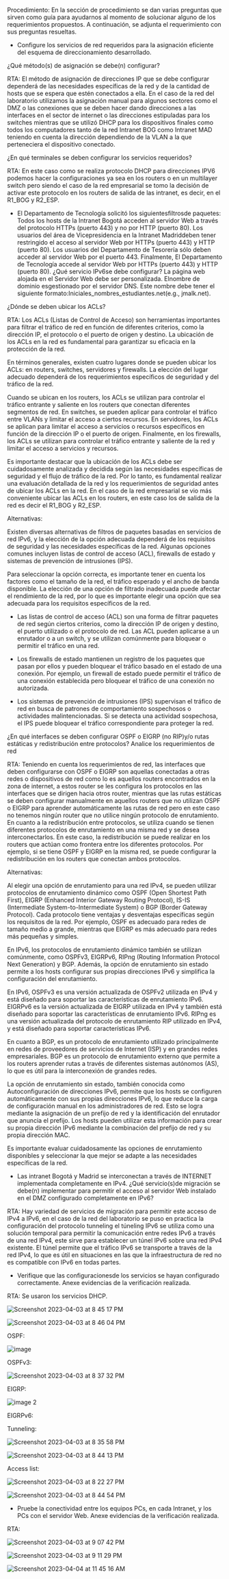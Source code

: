Procedimiento: En la sección de procedimiento se dan varias preguntas que sirven como guía para ayudarnos al momento de solucionar alguno de los requerimientos propuestos. A continuación, se adjunta el requerimiento con sus preguntas resueltas.

-	Configure los servicios de red requeridos para la asignación eficiente del esquema de direccionamiento desarrollado.

¿Qué método(s) de asignación se debe(n) configurar?

RTA: El método de asignación de direcciones IP que se debe configurar dependerá de las necesidades específicas de la red y de la cantidad de hosts que se espera que estén conectados a ella. En el caso de la red del laboratorio utilizamos la asignación manual para algunos sectores como el DMZ o las conexiones que se deben hacer dando direcciones a las interfaces en el sector de internet o las direcciones estipuladas para los switches mientras que se utilizó DHCP para los dispositivos finales como todos los computadores tanto de la red Intranet BOG como Intranet MAD teniendo en cuenta la dirección dependiendo de la VLAN a la que perteneciera el dispositivo conectado. 

¿En qué terminales se deben configurar los servicios requeridos?

RTA: En este caso como se realiza protocolo DHCP para direcciones IPV6 podemos hacer la configuraciones ya sea en los routers o en un multilayer switch pero siendo el caso de la red empresarial se tomo la decisión de activar este protocolo en los routers de salida de las intranet, es decir, en el R1_BOG y R2_ESP.

-	El Departamento de Tecnología solicitó los siguientesfiltrosde paquetes: Todos los hosts de la Intranet Bogotá acceden al servidor Web a través del protocolo HTTPs (puerto 443) y no por HTTP (puerto 80). Los usuarios del área de Vicepresidencia en la Intranet Madriddeben tener restringido el acceso al servidor Web por HTTPs (puerto 443) y HTTP (puerto 80). Los usuarios del Departamento de Tesorería sólo deben acceder al servidor Web por el puerto 443. Finalmente, El Departamento de Tecnología accede al servidor Web por HTTPs (puerto 443) y HTTP (puerto 80). ¿Qué servicio IPv6se debe configurar? La página web alojada en el Servidor Web debe ser personalizada. Elnombre de dominio esgestionado por el servidor DNS. Este nombre debe tener el siguiente formato:Iniciales_nombres_estudiantes.net(e.g., jmalk.net).

¿Dónde se deben ubicar los ACLs?

RTA: Los ACLs (Listas de Control de Acceso) son herramientas importantes para filtrar el tráfico de red en función de diferentes criterios, como la dirección IP, el protocolo o el puerto de origen y destino. La ubicación de los ACLs en la red es fundamental para garantizar su eficacia en la protección de la red.

En términos generales, existen cuatro lugares donde se pueden ubicar los ACLs: en routers, switches, servidores y firewalls. La elección del lugar adecuado dependerá de los requerimientos específicos de seguridad y del tráfico de la red.

Cuando se ubican en los routers, los ACLs se utilizan para controlar el tráfico entrante y saliente en los routers que conectan diferentes segmentos de red. En switches, se pueden aplicar para controlar el tráfico entre VLANs y limitar el acceso a ciertos recursos. En servidores, los ACLs se aplican para limitar el acceso a servicios o recursos específicos en función de la dirección IP o el puerto de origen. Finalmente, en los firewalls, los ACLs se utilizan para controlar el tráfico entrante y saliente de la red y limitar el acceso a servicios y recursos.

Es importante destacar que la ubicación de los ACLs debe ser cuidadosamente analizada y decidida según las necesidades específicas de seguridad y el flujo de tráfico de la red. Por lo tanto, es fundamental realizar una evaluación detallada de la red y los requerimientos de seguridad antes de ubicar los ACLs en la red. En el caso de la red empresarial se vio más conveniente ubicar las ACLs en los routers, en este caso los de salida de la red es decir el R1_BOG y R2_ESP.


Alternativas:

Existen diversas alternativas de filtros de paquetes basadas en servicios de red IPv6, y la elección de la opción adecuada dependerá de los requisitos de seguridad y las necesidades específicas de la red. Algunas opciones comunes incluyen listas de control de acceso (ACL), firewalls de estado y sistemas de prevención de intrusiones (IPS).

Para seleccionar la opción correcta, es importante tener en cuenta los factores como el tamaño de la red, el tráfico esperado y el ancho de banda disponible. La elección de una opción de filtrado inadecuada puede afectar el rendimiento de la red, por lo que es importante elegir una opción que sea adecuada para los requisitos específicos de la red.

* Las listas de control de acceso (ACL) son una forma de filtrar paquetes de red según ciertos criterios, como la dirección IP de origen y destino, el puerto utilizado o el protocolo de red. Las ACL pueden aplicarse a un enrutador o a un switch, y se utilizan comúnmente para bloquear o permitir el tráfico en una red.

* Los firewalls de estado mantienen un registro de los paquetes que pasan por ellos y pueden bloquear el tráfico basado en el estado de una conexión. Por ejemplo, un firewall de estado puede permitir el tráfico de una conexión establecida pero bloquear el tráfico de una conexión no autorizada.

* Los sistemas de prevención de intrusiones (IPS) supervisan el tráfico de red en busca de patrones de comportamiento sospechosos o actividades malintencionadas. Si se detecta una actividad sospechosa, el IPS puede bloquear el tráfico correspondiente para proteger la red.


¿En qué interfaces se deben configurar OSPF o EIGRP (no RIP)y/o rutas estáticas y redistribución entre protocolos? Analice los requerimientos de red

RTA: Teniendo en cuenta los requerimientos de red, las interfaces que deben configurarse con OSPF o EIGRP son aquellas conectadas a otras redes o dispositivos de red como lo es aquellos routers encontrados en la zona de internet, a estos router se les configura los protocolos en las interfaces que se dirigen hacia otros router, mientras que las rutas estáticas se deben configurar manualmente en aquellos routers que no utilizan OSPF o EIGRP para aprender automáticamente las rutas de red pero en este caso no tenemos ningún router que no utilice ningún protocolo de enrutamiento. En cuanto a la redistribución entre protocolos, se utiliza cuando se tienen diferentes protocolos de enrutamiento en una misma red y se desea interconectarlos. En este caso, la redistribución se puede realizar en los routers que actúan como frontera entre los diferentes protocolos. Por ejemplo, si se tiene OSPF y EIGRP en la misma red, se puede configurar la redistribución en los routers que conectan ambos protocolos.

Alternativas:

Al elegir una opción de enrutamiento para una red IPv4, se pueden utilizar protocolos de enrutamiento dinámico como OSPF (Open Shortest Path First), EIGRP (Enhanced Interior Gateway Routing Protocol), IS-IS (Intermediate System-to-Intermediate System) o BGP (Border Gateway Protocol). Cada protocolo tiene ventajas y desventajas específicas según los requisitos de la red. Por ejemplo, OSPF es adecuado para redes de tamaño medio a grande, mientras que EIGRP es más adecuado para redes más pequeñas y simples.

En IPv6, los protocolos de enrutamiento dinámico también se utilizan comúnmente, como OSPFv3, EIGRPv6, RIPng (Routing Information Protocol Next Generation) y BGP. Además, la opción de enrutamiento sin estado permite a los hosts configurar sus propias direcciones IPv6 y simplifica la configuración del enrutamiento.

En IPv6, OSPFv3 es una versión actualizada de OSPFv2 utilizada en IPv4 y está diseñado para soportar las características de enrutamiento IPv6. EIGRPv6 es la versión actualizada de EIGRP utilizada en IPv4 y también está diseñado para soportar las características de enrutamiento IPv6. RIPng es una versión actualizada del protocolo de enrutamiento RIP utilizado en IPv4, y está diseñado para soportar características IPv6.

En cuanto a BGP, es un protocolo de enrutamiento utilizado principalmente en redes de proveedores de servicios de Internet (ISP) y en grandes redes empresariales. BGP es un protocolo de enrutamiento externo que permite a los routers aprender rutas a través de diferentes sistemas autónomos (AS), lo que es útil para la interconexión de grandes redes.

La opción de enrutamiento sin estado, también conocida como Autoconfiguración de direcciones IPv6, permite que los hosts se configuren automáticamente con sus propias direcciones IPv6, lo que reduce la carga de configuración manual en los administradores de red. Esto se logra mediante la asignación de un prefijo de red y la identificación del enrutador que anuncia el prefijo. Los hosts pueden utilizar esta información para crear su propia dirección IPv6 mediante la combinación del prefijo de red y su propia dirección MAC.

Es importante evaluar cuidadosamente las opciones de enrutamiento disponibles y seleccionar la que mejor se adapte a las necesidades específicas de la red.

- Las intranet Bogotá y Madrid se interconectan a través de INTERNET implementada completamente en IPv4.  ¿Qué  servicio(s)de  migración  se  debe(n) implementar  para  permitir  el  acceso al  servidor  Web instalado en el DMZ configurado completamente en IPv6? 

RTA: Hay variedad de servicios de migración para permitir este acceso de IPv4 a IPv6, en el caso de la red del laboratorio se puso en practica la configuración del protocolo tunneling el túneling IPv6 se utiliza como una solución temporal para permitir la comunicación entre redes IPv6 a través de una red IPv4, este sirve para establecer un túnel IPv6 sobre una red IPv4 existente. El túnel permite que el tráfico IPv6 se transporte a través de la red IPv4, lo que es útil en situaciones en las que la infraestructura de red no es compatible con IPv6 en todas partes.

-	Verifique que las configuracionesde los servicios se hayan configurado correctamente. Anexe evidencias de la verificación realizada.

RTA: Se usaron los servicios DHCP.

![Screenshot 2023-04-03 at 8 45 17 PM](https://user-images.githubusercontent.com/93276000/229665073-a94787e3-f884-4874-854f-20177bf333ba.png)

![Screenshot 2023-04-03 at 8 46 04 PM](https://user-images.githubusercontent.com/93276000/229665173-50c97e9b-73c6-47cb-bd2e-5602a9746bff.png)

OSPF:

![image](https://user-images.githubusercontent.com/93276000/229669638-b015a174-4023-4014-ad32-026d405d563b.png)

OSPFv3:

![Screenshot 2023-04-03 at 8 37 32 PM](https://user-images.githubusercontent.com/93276000/229664013-4420fb39-ef72-4aac-a3e7-3132f80e9833.png)

EIGRP:

![image 2](https://user-images.githubusercontent.com/93276000/229669709-8c50a1b9-cc0c-4f52-b57d-86438e06fba1.png)

EIGRPv6:

Tunneling:

![Screenshot 2023-04-03 at 8 35 58 PM](https://user-images.githubusercontent.com/93276000/229663824-ddfd9576-3506-4028-9134-93f6eccb4510.png)

![Screenshot 2023-04-03 at 8 44 13 PM](https://user-images.githubusercontent.com/93276000/229664947-8b8d572c-9697-469b-b07a-134dbf781932.png)

Access list: 

![Screenshot 2023-04-03 at 8 22 27 PM](https://user-images.githubusercontent.com/93276000/229661950-ae1fe880-95e2-42cd-9fd8-5e86ed5f44ac.png)

![Screenshot 2023-04-03 at 8 44 54 PM](https://user-images.githubusercontent.com/93276000/229665032-237f4567-1eee-459a-abf8-e49236c183d8.png)



-	Pruebe  la  conectividad  entre  los  equipos  PCs,  en  cada Intranet,  y  los  PCs  con  el  servidor  Web.  Anexe evidencias de la verificación realizada.

RTA: 

![Screenshot 2023-04-03 at 9 07 42 PM](https://user-images.githubusercontent.com/93276000/229668098-80ac77a2-b3ad-4abd-b080-145f21e1e1fc.png)

![Screenshot 2023-04-03 at 9 11 29 PM](https://user-images.githubusercontent.com/93276000/229668598-2bdacf4e-7201-4fde-983b-79ef6fbaf72c.png)

![Screenshot 2023-04-04 at 11 45 16 AM](https://user-images.githubusercontent.com/93276000/229860674-1c22b5f6-a581-495e-b41a-c5864369d016.png)

